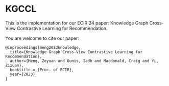 # KGCCL

This is the implementation for our ECIR'24 paper: Knowledge Graph Cross-View Contrastive Learning for Recommendation.

You are welcome to cite our paper:
```
@inproceedings{meng2023knowledge,
  title={Knowledge Graph Cross-View Contrastive Learning for Recommendation},
  author={Meng, Zeyuan and Ounis, Iadh and Macdonald, Craig and Yi, Zixuan},
  booktitle = {Proc. of ECIR},
  year={2023}
}
```
